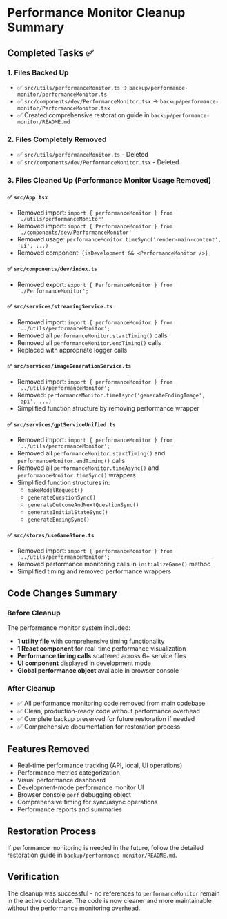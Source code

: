 # Performance Monitor Cleanup Summary

## Completed Tasks ✅

### 1. Files Backed Up
- ✅ `src/utils/performanceMonitor.ts` → `backup/performance-monitor/performanceMonitor.ts`
- ✅ `src/components/dev/PerformanceMonitor.tsx` → `backup/performance-monitor/PerformanceMonitor.tsx`
- ✅ Created comprehensive restoration guide in `backup/performance-monitor/README.md`

### 2. Files Completely Removed
- ✅ `src/utils/performanceMonitor.ts` - Deleted
- ✅ `src/components/dev/PerformanceMonitor.tsx` - Deleted

### 3. Files Cleaned Up (Performance Monitor Usage Removed)

#### ✅ `src/App.tsx`
- Removed import: `import { performanceMonitor } from './utils/performanceMonitor'`
- Removed import: `import { PerformanceMonitor } from './components/dev/PerformanceMonitor'`
- Removed usage: `performanceMonitor.timeSync('render-main-content', 'ui', ...)`
- Removed component: `{isDevelopment && <PerformanceMonitor />}`

#### ✅ `src/components/dev/index.ts`
- Removed export: `export { PerformanceMonitor } from './PerformanceMonitor';`

#### ✅ `src/services/streamingService.ts`
- Removed import: `import { performanceMonitor } from '../utils/performanceMonitor';`
- Removed all `performanceMonitor.startTiming()` calls
- Removed all `performanceMonitor.endTiming()` calls
- Replaced with appropriate logger calls

#### ✅ `src/services/imageGenerationService.ts`
- Removed import: `import { performanceMonitor } from '../utils/performanceMonitor';`
- Removed: `performanceMonitor.timeAsync('generateEndingImage', 'api', ...)`
- Simplified function structure by removing performance wrapper

#### ✅ `src/services/gptServiceUnified.ts`
- Removed import: `import { performanceMonitor } from '../utils/performanceMonitor';`
- Removed all `performanceMonitor.startTiming()` and `performanceMonitor.endTiming()` calls
- Removed all `performanceMonitor.timeAsync()` and `performanceMonitor.timeSync()` wrappers
- Simplified function structures in:
  - `makeModelRequest()`
  - `generateQuestionSync()`
  - `generateOutcomeAndNextQuestionSync()`
  - `generateInitialStateSync()`
  - `generateEndingSync()`

#### ✅ `src/stores/useGameStore.ts`
- Removed import: `import { performanceMonitor } from '../utils/performanceMonitor';`
- Removed performance monitoring calls in `initializeGame()` method
- Simplified timing and removed performance wrappers

## Code Changes Summary

### Before Cleanup
The performance monitor system included:
- **1 utility file** with comprehensive timing functionality
- **1 React component** for real-time performance visualization
- **Performance timing calls** scattered across 6+ service files
- **UI component** displayed in development mode
- **Global performance object** available in browser console

### After Cleanup
- ✅ All performance monitoring code removed from main codebase
- ✅ Clean, production-ready code without performance overhead
- ✅ Complete backup preserved for future restoration if needed
- ✅ Comprehensive documentation for restoration process

## Features Removed
- Real-time performance tracking (API, local, UI operations)
- Performance metrics categorization
- Visual performance dashboard
- Development-mode performance monitor UI
- Browser console `perf` debugging object
- Comprehensive timing for sync/async operations
- Performance reports and summaries

## Restoration Process
If performance monitoring is needed in the future, follow the detailed restoration guide in `backup/performance-monitor/README.md`.

## Verification
The cleanup was successful - no references to `performanceMonitor` remain in the active codebase. The code is now cleaner and more maintainable without the performance monitoring overhead.